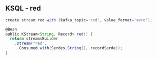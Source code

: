 ## KSQL - red

```groovy
create stream red with (kafka_topic='red', value_format='avro');
```

```groovy
@Bean
public KStream<String, Record> red() {
  return streamsBuilder
    .stream("red",
      Consumed.with(Serdes.String(), recordSerde));
}
```
